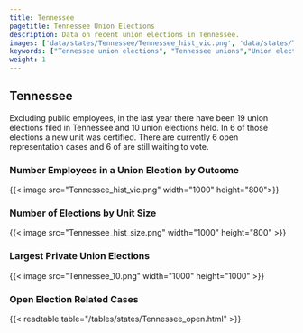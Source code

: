 ```yaml
---
title: Tennessee
pagetitle: Tennessee Union Elections
description: Data on recent union elections in Tennessee.
images: ['data/states/Tennessee/Tennessee_hist_vic.png', 'data/states/Tennessee/Tennessee_hist_size.png', 'data/states/Tennessee/Tennessee_10.png']
keywords: ["Tennessee union elections", "Tennessee unions","Union elections"]
weight: 1
---
```

##  Tennessee

Excluding public employees, in the last year there have been 19 union elections filed in Tennessee and 10 union elections held. In 6 of those elections a new unit was certified. There are currently 6 open representation cases and 6 of are still waiting to vote.

### Number Employees in a Union Election by Outcome
{{< image src="Tennessee_hist_vic.png" width="1000" height="800">}}

### Number of Elections by Unit Size
{{< image src="Tennessee_hist_size.png" width="1000" height="800" >}}

### Largest Private Union Elections
{{< image src="Tennessee_10.png" width="1000" height="1000"  >}}

### Open Election Related Cases
{{< readtable table="/tables/states/Tennessee_open.html" >}}

